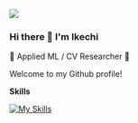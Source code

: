![](https://komarev.com/ghpvc/?username=Iyk02&style=flat-square&color=blueviolet)

### Hi there 👋  I'm Ikechi
🌟 Applied ML / CV Researcher 🌟

Welcome to my Github profile!

<b>Skills</b>

[![My Skills](https://skillicons.dev/icons?i=c,cpp,python,git,bash,opencv,tensorflow,pytorch)](https://skillicons.dev)

<!--
**Iyk02/Iyk02** is a ✨ _special_ ✨ repository because its `README.md` (this file) appears on your GitHub profile.
-->
